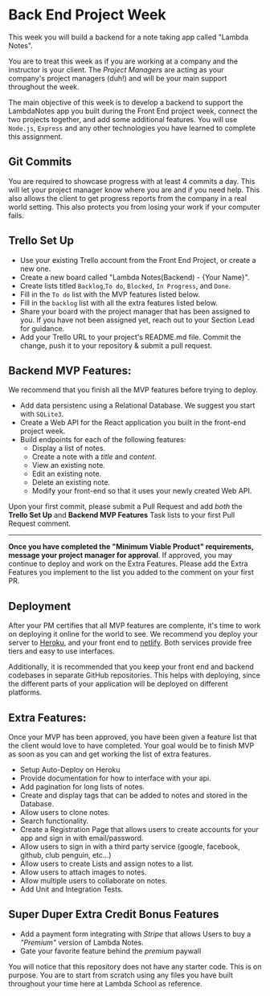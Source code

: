 # Back End Project Week

This week you will build a backend for a note taking app called "Lambda Notes".

You are to treat this week as if you are working at a company and the instructor is your client. The _Project Managers_ are acting as your company's project managers (duh!) and will be your main support throughout the week.

The main objective of this week is to develop a backend to support the LambdaNotes app you built during the Front End project week, connect the two projects together, and add some additional features. You will use `Node.js`, `Express` and any other technologies you have learned to complete this assignment.

## Git Commits

You are required to showcase progress with at least 4 commits a day. This will let your project manager know where you are and if you need help. This also allows the client to get progress reports from the company in a real world setting. This also protects you from losing your work if your computer fails.

## Trello Set Up

-   Use your existing Trello account from the Front End Project, or create a new one.
-   Create a new board called "Lambda Notes(Backend) - {Your Name}".
-   Create lists titled `Backlog`,`To do`, `Blocked`, `In Progress`, and `Done`.
-   Fill in the `To do` list with the MVP features listed below.
-   Fill in the `backlog` list with all the extra features listed below.
-   Share your board with the project manager that has been assigned to you. If you have not been assigned yet, reach out to your Section Lead for guidance.
-   Add your Trello URL to your project's README.md file. Commit the change, push it to your repository & submit a pull request.

## Backend MVP Features:

We recommend that you finish all the MVP features before trying to deploy.

-   Add data persistenc using a Relational Database. We suggest you start with `SQLite3`.
-   Create a Web API for the React application you built in the front-end project week.
-   Build endpoints for each of the following features:
    -   Display a list of notes.
    -   Create a note with a _title_ and _content_.
    -   View an existing note.
    -   Edit an existing note.
    -   Delete an existing note.
    -   Modify your front-end so that it uses your newly created Web API.

Upon your first commit, please submit a Pull Request and add _both_ the **Trello Set Up** and **Backend MVP Features** Task lists to your first Pull Request comment.

---

**Once you have completed the "Minimum Viable Product" requirements, message your project manager for approval**. If approved, you may continue to deploy and work on the Extra Features. Please add the Extra Features you implement to the list you added to the comment on your first PR.

## Deployment

After your PM certifies that all MVP features are complente, it's time to work on deploying it online for the world to see. We recommend you deploy your server to [Heroku](https://devcenter.heroku.com/articles/getting-started-with-nodejs#introduction), and your front end to [netlify](https://www.netlify.com/blog/2016/09/29/a-step-by-step-guide-deploying-on-netlify/). Both services provide free tiers and easy to use interfaces.

Additionally, it is recommended that you keep your front end and backend codebases in separate GitHub repositories. This helps with deploying, since the different parts of your application will be deployed on different platforms.

## Extra Features:

Once your MVP has been approved, you have been given a feature list that the client would love to have completed. Your goal would be to finish MVP as soon as you can and get working the list of extra features.

-   Setup Auto-Deploy on Heroku
-   Provide documentation for how to interface with your api.
-   Add pagination for long lists of notes.
-   Create and display tags that can be added to notes and stored in the Database.
-   Allow users to clone notes.
-   Search functionality.
-   Create a Registration Page that allows users to create accounts for your app and sign in with email/password.
-   Allow users to sign in with a third party service (google, facebook, github, club penguin, etc...)
-   Allow users to create Lists and assign notes to a list.
-   Allow users to attach images to notes.
-   Allow multiple users to collaborate on notes.
-   Add Unit and Integration Tests.

## Super Duper Extra Credit Bonus Features

-   Add a payment form integrating with _Stripe_ that allows Users to buy a _"Premium"_ version of Lambda Notes.
-   Gate your favorite feature behind the _premium_ paywall

You will notice that this repository does not have any starter code. This is on purpose. You are to start from scratch using any files you have built throughout your time here at Lambda School as reference.
